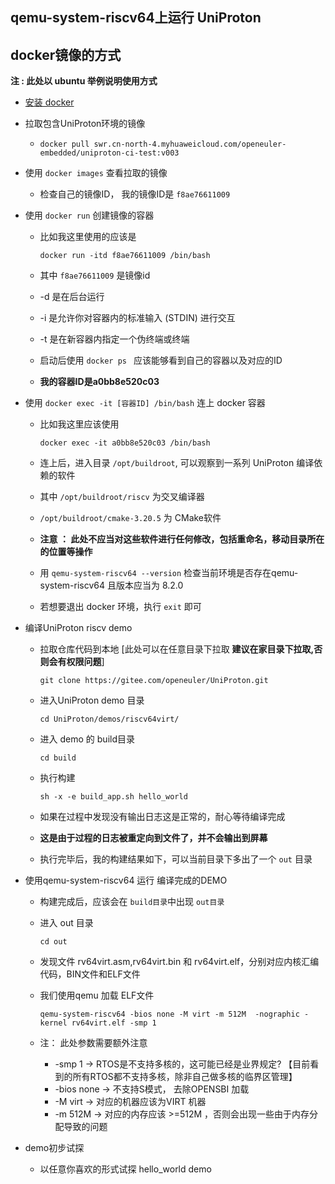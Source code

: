 ## qemu-system-riscv64上运行 UniProton

## docker镜像的方式 

**注 : 此处以 ubuntu 举例说明使用方式** 

- [安装 docker](https://zhuanlan.zhihu.com/p/651148141) 

- 拉取包含UniProton环境的镜像

  - ```shell
    docker pull swr.cn-north-4.myhuaweicloud.com/openeuler-embedded/uniproton-ci-test:v003
    ```

- 使用 `docker images` 查看拉取的镜像

  - 检查自己的镜像ID， 我的镜像ID是 `f8ae76611009`

- 使用 `docker run` 创建镜像的容器

  - 比如我这里使用的应该是 

    ```shell
    docker run -itd f8ae76611009 /bin/bash
    ```

  - 其中 `f8ae76611009` 是镜像id

  - -d   是在后台运行 

  - -i   是允许你对容器内的标准输入 (STDIN) 进行交互

  - -t   是在新容器内指定一个伪终端或终端

  - 启动后使用 `docker ps ` 应该能够看到自己的容器以及对应的ID

  - **我的容器ID是a0bb8e520c03**

- 使用 `docker exec -it [容器ID] /bin/bash` 连上 docker 容器

  - 比如我这里应该使用

    ```shell
    docker exec -it a0bb8e520c03 /bin/bash
    ```

  - 连上后，进入目录 `/opt/buildroot`, 可以观察到一系列 UniProton 编译依赖的软件

  - 其中 `/opt/buildroot/riscv` 为交叉编译器

  - `/opt/buildroot/cmake-3.20.5` 为 CMake软件

  - **注意 ： 此处不应当对这些软件进行任何修改，包括重命名，移动目录所在的位置等操作**

  - 用 `qemu-system-riscv64 --version` 检查当前环境是否存在qemu-system-riscv64 且版本应当为 8.2.0

  - 若想要退出 docker 环境，执行 `exit` 即可

- 编译UniProton  riscv demo

  - 拉取仓库代码到本地 [此处可以在任意目录下拉取 **建议在家目录下拉取,否则会有权限问题**]

    ```shell
    git clone https://gitee.com/openeuler/UniProton.git
    ```

  - 进入UniProton demo 目录

    ```shell
    cd UniProton/demos/riscv64virt/
    ```

  - 进入 demo 的 build目录

    ```shell
    cd build
    ```

  - 执行构建

    ```shell
    sh -x -e build_app.sh hello_world
    ```

  - 如果在过程中发现没有输出日志这是正常的，耐心等待编译完成

  - **这是由于过程的日志被重定向到文件了，并不会输出到屏幕**

  - 执行完毕后，我的构建结果如下，可以当前目录下多出了一个 `out` 目录

- 使用qemu-system-riscv64 运行 编译完成的DEMO

  - 构建完成后，应该会在 `build目录`中出现 `out目录`

  - 进入 out 目录

    ```shell
    cd out
    ```

  - 发现文件 rv64virt.asm,rv64virt.bin 和 rv64virt.elf，分别对应内核汇编代码，BIN文件和ELF文件

  - 我们使用qemu 加载 ELF文件

    ```shell
    qemu-system-riscv64 -bios none -M virt -m 512M  -nographic -kernel rv64virt.elf -smp 1
    ```

  - 注： 此处参数需要额外注意

    -  -smp 1               ->   RTOS是不支持多核的，这可能已经是业界规定? 【目前看到的所有RTOS都不支持多核，除非自己做多核的临界区管理】
    -  -bios none         ->   不支持S模式， 去除OPENSBI 加载
    -  -M virt                 ->   对应的机器应该为VIRT 机器
    -  -m 512M             ->   对应的内存应该 >=512M ，否则会出现一些由于内存分配导致的问题

- demo初步试探

  - 以任意你喜欢的形式试探 hello_world demo

